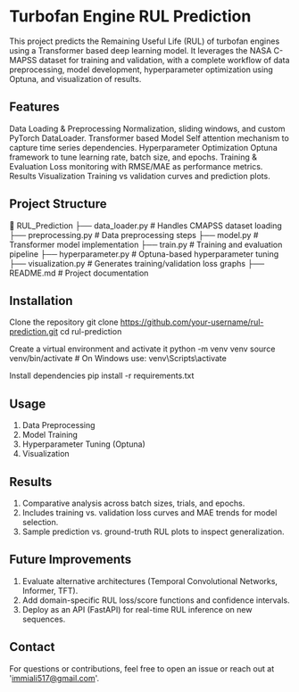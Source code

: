 # Turbofan Engine RUL Prediction

This project predicts the Remaining Useful Life (RUL) of turbofan engines using a Transformer based deep learning model.
It leverages the NASA C-MAPSS dataset for training and validation, with a complete workflow of data preprocessing, model development, hyperparameter optimization using Optuna, and visualization of results.

## Features
Data Loading & Preprocessing  Normalization, sliding windows, and custom PyTorch DataLoader.
Transformer based Model  Self attention mechanism to capture time series dependencies.
Hyperparameter Optimization  Optuna framework to tune learning rate, batch size, and epochs.
Training & Evaluation  Loss monitoring with RMSE/MAE as performance metrics.
Results Visualization  Training vs validation curves and prediction plots.

## Project Structure

📂 RUL_Prediction ├── data_loader.py # Handles CMAPSS dataset loading ├── preprocessing.py # Data preprocessing steps ├── model.py # Transformer model implementation ├── train.py # Training and evaluation pipeline ├── hyperparameter.py # Optuna-based hyperparameter tuning ├── visualization.py # Generates training/validation loss graphs ├── README.md # Project documentation

## Installation

Clone the repository git clone https://github.com/your-username/rul-prediction.git cd rul-prediction

Create a virtual environment and activate it python -m venv venv source venv/bin/activate # On Windows use: venv\Scripts\activate

Install dependencies pip install -r requirements.txt

## Usage

1) Data Preprocessing
2) Model Training
3) Hyperparameter Tuning (Optuna)
4) Visualization

## Results

1) Comparative analysis across batch sizes, trials, and epochs.
2) Includes training vs. validation loss curves and MAE trends for model selection.
3) Sample prediction vs. ground-truth RUL plots to inspect generalization.


## Future Improvements

1) Evaluate alternative architectures (Temporal Convolutional Networks, Informer, TFT).
2) Add domain-specific RUL loss/score functions and confidence intervals.
3) Deploy as an API (FastAPI) for real-time RUL inference on new sequences.

## Contact

For questions or contributions, feel free to open an issue or reach out at 'immiali517@gmail.com'.

